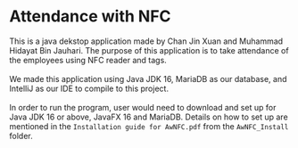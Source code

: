 # Attendance with NFC
This is a java dekstop application made by Chan Jin Xuan and Muhammad Hidayat Bin Jauhari. The purpose of this application is to take attendance of the employees using NFC reader and tags.<br>
<br>
We made this application using Java JDK 16, MariaDB as our database, and IntelliJ as our IDE to compile to this project.<br>
<br>
In order to run the program, user would need to download and set up for Java JDK 16 or above, JavaFX 16 and MariaDB. Details on how to set up are mentioned in the ` Installation guide for AwNFC.pdf ` from the ` AwNFC_Install ` folder. <br>
<br>
